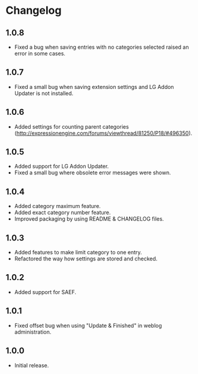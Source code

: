 Changelog
=========

1.0.8
-----

* Fixed a bug when saving entries with no categories selected raised an error in some cases.

1.0.7
-----

* Fixed a small bug when saving extension settings and LG Addon Updater is not installed.

1.0.6
-----

* Added settings for counting parent categories (http://expressionengine.com/forums/viewthread/81250/P18/#496350).

1.0.5
-----

* Added support for LG Addon Updater.
* Fixed a small bug where obsolete error messages were shown.

1.0.4
-----

* Added category maximum feature.
* Added exact category number feature.
* Improved packaging by using README & CHANGELOG files.

1.0.3
-----

* Added features to make limit category to one entry.
* Refactored the way how settings are stored and checked.

1.0.2
-----

* Added support for SAEF.

1.0.1
-----

* Fixed offset bug when using "Update & Finished" in weblog administration.

1.0.0
-----

* Initial release.
